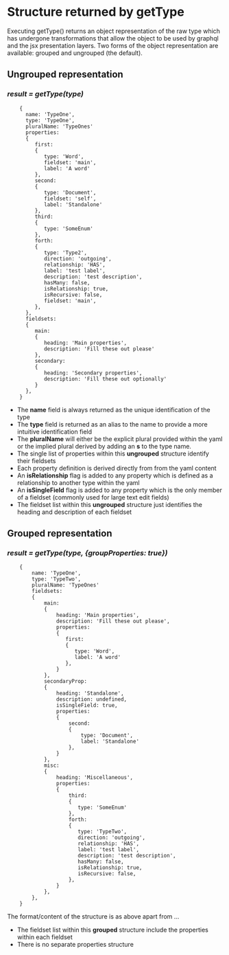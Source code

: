 # Structure returned by getType

Executing getType() returns an object representation of the raw type which has undergone transformations that allow the object to be used by graphql and the jsx presentation layers.
Two forms of the object representation are available: grouped and ungrouped (the default).

## Ungrouped representation

### _result = getType(type)_

```
    {
      name: 'TypeOne',
      type: 'TypeOne',
      pluralName: 'TypeOnes'
      properties:
      {
         first:
         {
            type: 'Word',
            fieldset: 'main',
            label: 'A word'
         },
         second:
         {
            type: 'Document',
            fieldset: 'self',
            label: 'Standalone'
         },
         third:
         {
            type: 'SomeEnum'
         },
         forth:
         {
            type: 'Type2',
            direction: 'outgoing',
            relationship: 'HAS',
            label: 'test label',
            description: 'test description',
            hasMany: false,
            isRelationship: true,
            isRecursive: false,
            fieldset: 'main',
         },
      },
      fieldsets:
      {
         main:
         {
            heading: 'Main properties',
            description: 'Fill these out please'
         },
         secondary:
         {
            heading: 'Secondary properties',
            description: 'Fill these out optionally'
         }
      },
    }
```

-   The **name** field is always returned as the unique identification of the type
-   The **type** field is returned as an alias to the name to provide a more intuitive identification field
-   The **pluralName** will either be the explicit plural provided within the yaml or the implied plural derived by adding an **s** to the type name.
-   The single list of properties within this **ungrouped** structure identify their fieldsets
-   Each property definition is derived directly from from the yaml content
-   An **isRelationship** flag is added to any property which is defined as a relationship to another type within the yaml
-   An **isSingleField** flag is added to any property which is the only member of a fieldset (commonly used for large text edit fields)
-   The fieldset list within this **ungrouped** structure just identifies the heading and description of each fieldset

## Grouped representation

### _result = getType(type, {groupProperties: true})_

```
    {
        name: 'TypeOne',
        type: 'TypeTwo',
        pluralName: 'TypeOnes'
        fieldsets:
        {
            main:
            {
                heading: 'Main properties',
                description: 'Fill these out please',
                properties:
                {
                   first:
                   {
                      type: 'Word',
                      label: 'A word'
                   },
                }
            },
            secondaryProp:
            {
                heading: 'Standalone',
                description: undefined,
                isSingleField: true,
                properties:
                {
                    second:
                    {
                        type: 'Document',
                        label: 'Standalone'
                    },
                }
            },
            misc:
            {
                heading: 'Miscellaneous',
                properties:
                {
                    third:
                    {
                       type: 'SomeEnum'
                    },
                    forth:
                    {
                       type: 'TypeTwo',
                       direction: 'outgoing',
                       relationship: 'HAS',
                       label: 'test label',
                       description: 'test description',
                       hasMany: false,
                       isRelationship: true,
                       isRecursive: false,
                    },
                }
            },
        },
    }
```

The format/content of the structure is as above apart from ...

-   The fieldset list within this **grouped** structure include the properties within each fieldset
-   There is no separate properties structure
